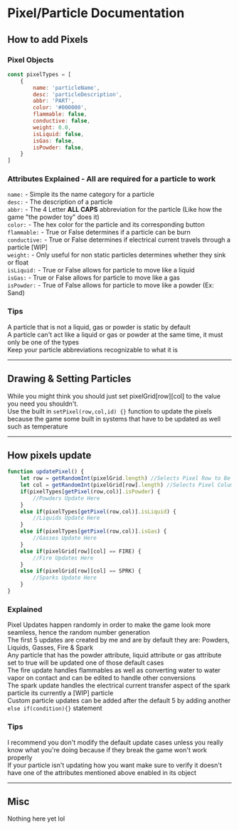 # Pixel/Particle Documentation
## How to add Pixels
### Pixel Objects
```js
const pixelTypes = [
    {
        name: 'particleName',
        desc: 'particleDescription',
        abbr: 'PART',
        color: '#000000',
        flammable: false,
        conductive: false,
        weight: 0.0,
        isLiquid: false,
        isGas: false,
        isPowder: false,
    }
]
```
### Attributes Explained - All are required for a particle to work
`name:` - Simple its the name category for a particle<br>
`desc:` - The description of a particle<br>
`abbr:` - The 4 Letter **ALL CAPS** abbreviation for the particle (Like how the game "the powder toy" does it)<br>
`color:` - The hex color for the particle and its corresponding button<br>
`flammable:` - True or False determines if a particle can be burn<br>
`conductive:` - True or False determines if electrical current travels through a particle [WIP]<br>
`weight:` - Only useful for non static particles determines whether they sink or float<br>
`isLiquid:` - True or False allows for particle to move like a liquid<br>
`isGas:` - True or False allows for particle to move like a gas<br>
`isPowder:` - True of False allows for particle to move like a powder (Ex: Sand)<br>
### Tips
A particle that is not a liquid, gas or powder is static by default<br>
A particle can't act like a liquid or gas or powder at the same time, it must only be one of the types<br>
Keep your particle abbreviations recognizable to what it is
***
## Drawing & Setting Particles
While you might think you should just set pixelGrid[row][col] to the value you need you shouldn't.<br>
Use the built in `setPixel(row,col,id) {}` function to update the pixels because the game some built in systems that have to be updated as well such as temperature
***
## How pixels update
```js
function updatePixel() {
    let row = getRandomInt(pixelGrid.length) //Selects Pixel Row to Be Updated
    let col = getRandomInt(pixelGrid[row].length) //Selects Pixel Column to Be Updated
    if(pixelTypes[getPixel(row,col)].isPowder) {
        //Powders Update Here
    }
    else if(pixelTypes[getPixel(row,col)].isLiquid) {
        //Liquids Update Here
    }
    else if(pixelTypes[getPixel(row,col)].isGas) {
        //Gasses Update Here
    }
    else if(pixelGrid[row][col] == FIRE) {
        //Fire Updates Here
    }
    else if(pixelGrid[row][col] == SPRK) {
        //Sparks Update Here
    }
}
```
### Explained
Pixel Updates happen randomly in order to make the game look more seamless, hence the random number generation<br>
The first 5 updates are created by me and are by default they are: Powders, Liquids, Gasses, Fire & Spark<br>
Any particle that has the powder attribute, liquid attribute or gas attribute set to true will be updated one of those default cases<br>
The fire update handles flammables as well as converting water to water vapor on contact and can be edited to handle other conversions<br>
The spark update handles the electrical current transfer aspect of the spark particle its currently a [WIP] particle<br>
Custom particle updates can be added after the default 5 by adding another `else if(condition){}` statement<br>
### Tips
I recommend you don't modify the default update cases unless you really know what you're doing because if they break the game won't work properly<br>
If your particle isn't updating how you want make sure to verify it doesn't have one of the attributes mentioned above enabled in its object<br>
***
## Misc
Nothing here yet lol